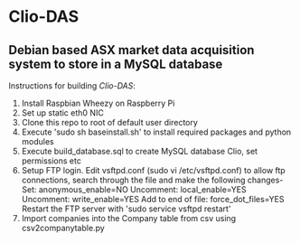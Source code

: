 Clio-DAS
========

Debian based ASX market data acquisition system to store in a MySQL database
-----------------------------------

Instructions for building *Clio-DAS*:

1.	Install Raspbian Wheezy on Raspberry Pi
2.	Set up static eth0 NIC
3.	Clone this repo to root of default user directory
4.	Execute 'sudo sh baseinstall.sh' to install required packages and python modules
5.	Execute build_database.sql to create MySQL database Clio, set permissions etc
6.	Setup FTP login. Edit vsftpd.conf (sudo vi /etc/vsftpd.conf) to allow ftp connections, search through the file and make the following changes-
Set: anonymous_enable=NO
Uncomment: local_enable=YES
Uncomment: write_enable=YES
Add to end of file: force_dot_files=YES
Restart the FTP server with 'sudo service vsftpd restart'
7. Import companies into the Company table from csv using csv2companytable.py

